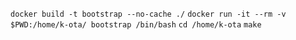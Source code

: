`docker build -t bootstrap --no-cache ./`
`docker run -it --rm -v $PWD:/home/k-ota/ bootstrap /bin/bash`
`cd /home/k-ota`
`make`

